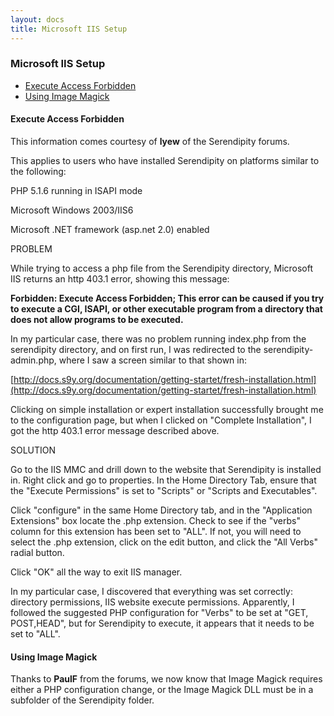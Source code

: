 ```yaml
---
layout: docs
title: Microsoft IIS Setup
---
```


### Microsoft IIS Setup

*  [Execute Access Forbidden](#A2)
*  [Using Image Magick](#A3)

#### <a name="A2"></a>Execute Access Forbidden

This information comes courtesy of **lyew** of the Serendipity forums.

This applies to users who have installed Serendipity on platforms similar to the following:

PHP 5.1.6 running in ISAPI mode

Microsoft Windows 2003/IIS6

Microsoft .NET framework (asp.net 2.0) enabled

PROBLEM

While trying to access a php file from the Serendipity directory, Microsoft IIS returns an http 403.1 error, showing this message:

**Forbidden: Execute Access Forbidden; This error can be caused if you try to execute a CGI, ISAPI, or other executable program from a directory that does not allow programs to be executed.**

In my particular case, there was no problem running index.php from the serendipity directory, and on first run, I was redirected to the serendipity-admin.php, where I saw a screen similar to that shown in:

[http://docs.s9y.org/documentation/getting-startet/fresh-installation.html](http://docs.s9y.org/documentation/getting-startet/fresh-installation.html)

Clicking on simple installation or expert installation successfully brought me to the configuration page, but when I clicked on "Complete Installation", I got the http 403.1 error message described above.

SOLUTION

Go to the IIS MMC and drill down to the website that Serendipity is installed in. Right click and go to properties. In the Home Directory Tab, ensure that the "Execute Permissions" is set to "Scripts" or "Scripts and Executables".

Click "configure" in the same Home Directory tab, and in the "Application Extensions" box locate the .php extension. Check to see if the "verbs" column for this extension has been set to "ALL". If not, you will need to select the .php extension, click on the edit button, and click the "All Verbs" radial button.

Click "OK" all the way to exit IIS manager.

In my particular case, I discovered that everything was set correctly: directory permissions, IIS website execute permissions. Apparently, I followed the suggested PHP configuration for "Verbs" to be set at "GET, POST,HEAD", but for Serendipity to execute, it appears that it needs to be set to "ALL".

#### <a name="A3"></a>Using Image Magick

Thanks to **PaulF** from the forums, we now know that Image Magick requires either a PHP configuration change, or the Image Magick DLL must be in a subfolder of the Serendipity folder.
